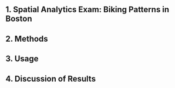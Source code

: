 ## 1. Spatial Analytics Exam: Biking Patterns in Boston 

## 2. Methods

## 3. Usage

## 4. Discussion of Results 
